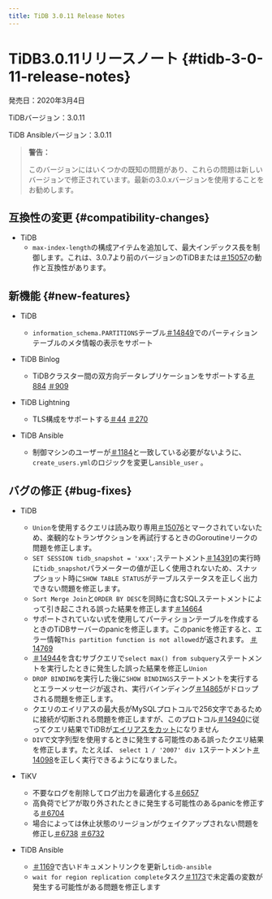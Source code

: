 ```yaml
---
title: TiDB 3.0.11 Release Notes
---
```


# TiDB3.0.11リリースノート {#tidb-3-0-11-release-notes}

発売日：2020年3月4日

TiDBバージョン：3.0.11

TiDB Ansibleバージョン：3.0.11

> **警告：**
>
> このバージョンにはいくつかの既知の問題があり、これらの問題は新しいバージョンで修正されています。最新の3.0.xバージョンを使用することをお勧めします。

## 互換性の変更 {#compatibility-changes}

-   TiDB
    -   `max-index-length`の構成アイテムを追加して、最大インデックス長を制御します。これは、3.0.7より前のバージョンのTiDBまたは[＃15057](https://github.com/pingcap/tidb/pull/15057)の動作と互換性があります。

## 新機能 {#new-features}

-   TiDB
    -   `information_schema.PARTITIONS`テーブル[＃14849](https://github.com/pingcap/tidb/pull/14849)でのパーティションテーブルのメタ情報の表示をサポート

-   TiDB Binlog
    -   TiDBクラスター間の双方向データレプリケーションをサポートする[＃884](https://github.com/pingcap/tidb-binlog/pull/884) [＃909](https://github.com/pingcap/tidb-binlog/pull/909)

-   TiDB Lightning
    -   TLS構成をサポートする[＃44](https://github.com/tikv/importer/pull/44) [＃270](https://github.com/pingcap/tidb-lightning/pull/270)

-   TiDB Ansible
    -   制御マシンのユーザーが[＃1184](https://github.com/pingcap/tidb-ansible/pull/1184)と一致している必要がないように、 `create_users.yml`のロジックを変更し`ansible_user` 。

## バグの修正 {#bug-fixes}

-   TiDB
    -   `Union`を使用するクエリは読み取り専用[＃15076](https://github.com/pingcap/tidb/pull/15076)とマークされていないため、楽観的なトランザクションを再試行するときのGoroutineリークの問題を修正します。
    -   `SET SESSION tidb_snapshot = 'xxx';`ステートメント[＃14391](https://github.com/pingcap/tidb/pull/14391)の実行時に`tidb_snapshot`パラメーターの値が正しく使用されないため、スナップショット時に`SHOW TABLE STATUS`がテーブルステータスを正しく出力できない問題を修正します。
    -   `Sort Merge Join`と`ORDER BY DESC`を同時に含むSQLステートメントによって引き起こされる誤った結果を修正します[＃14664](https://github.com/pingcap/tidb/pull/14664)
    -   サポートされていない式を使用してパーティションテーブルを作成するときのTiDBサーバーのpanicを修正します。このpanicを修正すると、エラー情報`This partition function is not allowed`が返されます。 [＃14769](https://github.com/pingcap/tidb/pull/14769)
    -   [＃14944](https://github.com/pingcap/tidb/pull/14944)を含むサブクエリで`select max() from subquery`ステートメントを実行したときに発生した誤った結果を修正し`Union`
    -   `DROP BINDING`を実行した後に`SHOW BINDINGS`ステートメントを実行するとエラーメッセージが返され、実行バインディング[＃14865](https://github.com/pingcap/tidb/pull/14865)がドロップされる問題を修正します。
    -   クエリのエイリアスの最大長がMySQLプロトコルで256文字であるために接続が切断される問題を修正しますが、このプロトコル[＃14940](https://github.com/pingcap/tidb/pull/14940)に従ってクエリ結果でTiDBが[エイリアスをカット](https://dev.mysql.com/doc/refman/8.0/en/identifier-length.html)になりません
    -   `DIV`で文字列型を使用するときに発生する可能性のある誤ったクエリ結果を修正します。たとえば、 `select 1 / '2007' div 1`ステートメント[＃14098](https://github.com/pingcap/tidb/pull/14098)を正しく実行できるようになりました。

-   TiKV
    -   不要なログを削除してログ出力を最適化する[＃6657](https://github.com/tikv/tikv/pull/6657)
    -   高負荷でピアが取り外されたときに発生する可能性のあるpanicを修正する[＃6704](https://github.com/tikv/tikv/pull/6704)
    -   場合によっては休止状態のリージョンがウェイクアップされない問題を修正し[＃6738](https://github.com/tikv/tikv/pull/6738) [＃6732](https://github.com/tikv/tikv/pull/6732)

-   TiDB Ansible
    -   [＃1169](https://github.com/pingcap/tidb-ansible/pull/1169)で古いドキュメントリンクを更新し`tidb-ansible`
    -   `wait for region replication complete`タスク[＃1173](https://github.com/pingcap/tidb-ansible/pull/1173)で未定義の変数が発生する可能性がある問題を修正します
